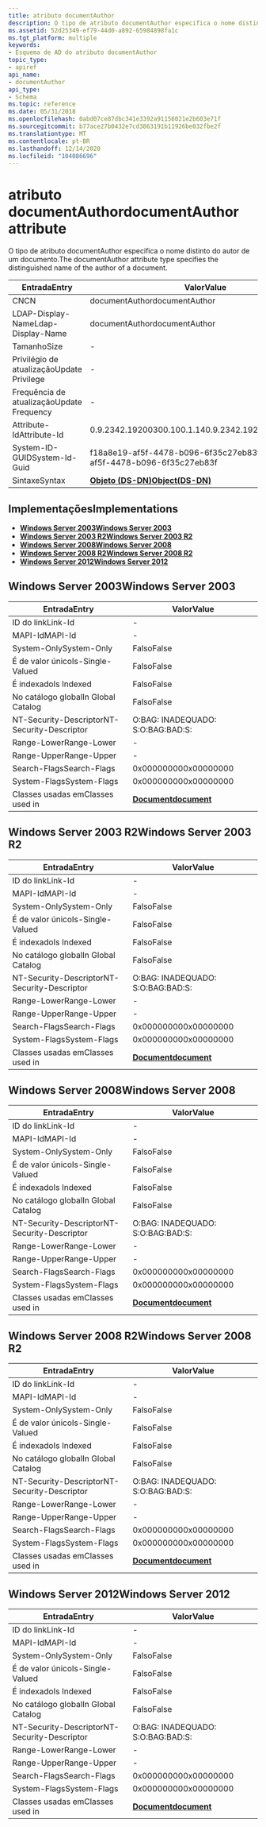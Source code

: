 ```yaml
---
title: atributo documentAuthor
description: O tipo de atributo documentAuthor especifica o nome distinto do autor de um documento.
ms.assetid: 52d25349-ef79-44d0-a892-65984898fa1c
ms.tgt_platform: multiple
keywords:
- Esquema de AD do atributo documentAuthor
topic_type:
- apiref
api_name:
- documentAuthor
api_type:
- Schema
ms.topic: reference
ms.date: 05/31/2018
ms.openlocfilehash: 0abd07ce87dbc341e3392a91156021e2b603e71f
ms.sourcegitcommit: b77ace27b0432e7cd3863191b11926be032fbe2f
ms.translationtype: MT
ms.contentlocale: pt-BR
ms.lasthandoff: 12/14/2020
ms.locfileid: "104086696"
---
```

# <a name="documentauthor-attribute"></a><span data-ttu-id="512cc-104">atributo documentAuthor</span><span class="sxs-lookup"><span data-stu-id="512cc-104">documentAuthor attribute</span></span>

<span data-ttu-id="512cc-105">O tipo de atributo documentAuthor especifica o nome distinto do autor de um documento.</span><span class="sxs-lookup"><span data-stu-id="512cc-105">The documentAuthor attribute type specifies the distinguished name of the author of a document.</span></span>



| <span data-ttu-id="512cc-106">Entrada</span><span class="sxs-lookup"><span data-stu-id="512cc-106">Entry</span></span> | <span data-ttu-id="512cc-107">Valor</span><span class="sxs-lookup"><span data-stu-id="512cc-107">Value</span></span> |
|-------------------|-----------------------------------------|
| <span data-ttu-id="512cc-108">CN</span><span class="sxs-lookup"><span data-stu-id="512cc-108">CN</span></span>                | <span data-ttu-id="512cc-109">documentAuthor</span><span class="sxs-lookup"><span data-stu-id="512cc-109">documentAuthor</span></span>                          |
| <span data-ttu-id="512cc-110">LDAP-Display-Name</span><span class="sxs-lookup"><span data-stu-id="512cc-110">Ldap-Display-Name</span></span> | <span data-ttu-id="512cc-111">documentAuthor</span><span class="sxs-lookup"><span data-stu-id="512cc-111">documentAuthor</span></span>                          |
| <span data-ttu-id="512cc-112">Tamanho</span><span class="sxs-lookup"><span data-stu-id="512cc-112">Size</span></span>              | \-                                      |
| <span data-ttu-id="512cc-113">Privilégio de atualização</span><span class="sxs-lookup"><span data-stu-id="512cc-113">Update Privilege</span></span>  | \-                                      |
| <span data-ttu-id="512cc-114">Frequência de atualização</span><span class="sxs-lookup"><span data-stu-id="512cc-114">Update Frequency</span></span>  | \-                                      |
| <span data-ttu-id="512cc-115">Attribute-Id</span><span class="sxs-lookup"><span data-stu-id="512cc-115">Attribute-Id</span></span>      | <span data-ttu-id="512cc-116">0.9.2342.19200300.100.1.14</span><span class="sxs-lookup"><span data-stu-id="512cc-116">0.9.2342.19200300.100.1.14</span></span>              |
| <span data-ttu-id="512cc-117">System-ID-GUID</span><span class="sxs-lookup"><span data-stu-id="512cc-117">System-Id-Guid</span></span>    | <span data-ttu-id="512cc-118">f18a8e19-af5f-4478-b096-6f35c27eb83f</span><span class="sxs-lookup"><span data-stu-id="512cc-118">f18a8e19-af5f-4478-b096-6f35c27eb83f</span></span>    |
| <span data-ttu-id="512cc-119">Sintaxe</span><span class="sxs-lookup"><span data-stu-id="512cc-119">Syntax</span></span>            | [<span data-ttu-id="512cc-120">**Objeto (DS-DN)**</span><span class="sxs-lookup"><span data-stu-id="512cc-120">**Object(DS-DN)**</span></span>](s-object-ds-dn.md) |



## <a name="implementations"></a><span data-ttu-id="512cc-121">Implementações</span><span class="sxs-lookup"><span data-stu-id="512cc-121">Implementations</span></span>

-   [<span data-ttu-id="512cc-122">**Windows Server 2003**</span><span class="sxs-lookup"><span data-stu-id="512cc-122">**Windows Server 2003**</span></span>](#windows-server-2003)
-   [<span data-ttu-id="512cc-123">**Windows Server 2003 R2**</span><span class="sxs-lookup"><span data-stu-id="512cc-123">**Windows Server 2003 R2**</span></span>](#windows-server-2003-r2)
-   [<span data-ttu-id="512cc-124">**Windows Server 2008**</span><span class="sxs-lookup"><span data-stu-id="512cc-124">**Windows Server 2008**</span></span>](#windows-server-2008)
-   [<span data-ttu-id="512cc-125">**Windows Server 2008 R2**</span><span class="sxs-lookup"><span data-stu-id="512cc-125">**Windows Server 2008 R2**</span></span>](#windows-server-2008-r2)
-   [<span data-ttu-id="512cc-126">**Windows Server 2012**</span><span class="sxs-lookup"><span data-stu-id="512cc-126">**Windows Server 2012**</span></span>](#windows-server-2012)

## <a name="windows-server-2003"></a><span data-ttu-id="512cc-127">Windows Server 2003</span><span class="sxs-lookup"><span data-stu-id="512cc-127">Windows Server 2003</span></span>



| <span data-ttu-id="512cc-128">Entrada</span><span class="sxs-lookup"><span data-stu-id="512cc-128">Entry</span></span> | <span data-ttu-id="512cc-129">Valor</span><span class="sxs-lookup"><span data-stu-id="512cc-129">Value</span></span> |
|------------------------|-------------------------------------------|
| <span data-ttu-id="512cc-130">ID do link</span><span class="sxs-lookup"><span data-stu-id="512cc-130">Link-Id</span></span>                | \-                                        |
| <span data-ttu-id="512cc-131">MAPI-Id</span><span class="sxs-lookup"><span data-stu-id="512cc-131">MAPI-Id</span></span>                | \-                                        |
| <span data-ttu-id="512cc-132">System-Only</span><span class="sxs-lookup"><span data-stu-id="512cc-132">System-Only</span></span>            | <span data-ttu-id="512cc-133">Falso</span><span class="sxs-lookup"><span data-stu-id="512cc-133">False</span></span>                                     |
| <span data-ttu-id="512cc-134">É de valor único</span><span class="sxs-lookup"><span data-stu-id="512cc-134">Is-Single-Valued</span></span>       | <span data-ttu-id="512cc-135">Falso</span><span class="sxs-lookup"><span data-stu-id="512cc-135">False</span></span>                                     |
| <span data-ttu-id="512cc-136">É indexado</span><span class="sxs-lookup"><span data-stu-id="512cc-136">Is Indexed</span></span>             | <span data-ttu-id="512cc-137">Falso</span><span class="sxs-lookup"><span data-stu-id="512cc-137">False</span></span>                                     |
| <span data-ttu-id="512cc-138">No catálogo global</span><span class="sxs-lookup"><span data-stu-id="512cc-138">In Global Catalog</span></span>      | <span data-ttu-id="512cc-139">Falso</span><span class="sxs-lookup"><span data-stu-id="512cc-139">False</span></span>                                     |
| <span data-ttu-id="512cc-140">NT-Security-Descriptor</span><span class="sxs-lookup"><span data-stu-id="512cc-140">NT-Security-Descriptor</span></span> | <span data-ttu-id="512cc-141">O:BAG: INADEQUADO: S:</span><span class="sxs-lookup"><span data-stu-id="512cc-141">O:BAG:BAD:S:</span></span>                              |
| <span data-ttu-id="512cc-142">Range-Lower</span><span class="sxs-lookup"><span data-stu-id="512cc-142">Range-Lower</span></span>            | \-                                        |
| <span data-ttu-id="512cc-143">Range-Upper</span><span class="sxs-lookup"><span data-stu-id="512cc-143">Range-Upper</span></span>            | \-                                        |
| <span data-ttu-id="512cc-144">Search-Flags</span><span class="sxs-lookup"><span data-stu-id="512cc-144">Search-Flags</span></span>           | <span data-ttu-id="512cc-145">0x00000000</span><span class="sxs-lookup"><span data-stu-id="512cc-145">0x00000000</span></span>                                |
| <span data-ttu-id="512cc-146">System-Flags</span><span class="sxs-lookup"><span data-stu-id="512cc-146">System-Flags</span></span>           | <span data-ttu-id="512cc-147">0x00000000</span><span class="sxs-lookup"><span data-stu-id="512cc-147">0x00000000</span></span>                                |
| <span data-ttu-id="512cc-148">Classes usadas em</span><span class="sxs-lookup"><span data-stu-id="512cc-148">Classes used in</span></span>        | [<span data-ttu-id="512cc-149">**Document**</span><span class="sxs-lookup"><span data-stu-id="512cc-149">**document**</span></span>](c-document.md)<br/> |



## <a name="windows-server-2003-r2"></a><span data-ttu-id="512cc-150">Windows Server 2003 R2</span><span class="sxs-lookup"><span data-stu-id="512cc-150">Windows Server 2003 R2</span></span>



| <span data-ttu-id="512cc-151">Entrada</span><span class="sxs-lookup"><span data-stu-id="512cc-151">Entry</span></span> | <span data-ttu-id="512cc-152">Valor</span><span class="sxs-lookup"><span data-stu-id="512cc-152">Value</span></span> |
|------------------------|-------------------------------------------|
| <span data-ttu-id="512cc-153">ID do link</span><span class="sxs-lookup"><span data-stu-id="512cc-153">Link-Id</span></span>                | \-                                        |
| <span data-ttu-id="512cc-154">MAPI-Id</span><span class="sxs-lookup"><span data-stu-id="512cc-154">MAPI-Id</span></span>                | \-                                        |
| <span data-ttu-id="512cc-155">System-Only</span><span class="sxs-lookup"><span data-stu-id="512cc-155">System-Only</span></span>            | <span data-ttu-id="512cc-156">Falso</span><span class="sxs-lookup"><span data-stu-id="512cc-156">False</span></span>                                     |
| <span data-ttu-id="512cc-157">É de valor único</span><span class="sxs-lookup"><span data-stu-id="512cc-157">Is-Single-Valued</span></span>       | <span data-ttu-id="512cc-158">Falso</span><span class="sxs-lookup"><span data-stu-id="512cc-158">False</span></span>                                     |
| <span data-ttu-id="512cc-159">É indexado</span><span class="sxs-lookup"><span data-stu-id="512cc-159">Is Indexed</span></span>             | <span data-ttu-id="512cc-160">Falso</span><span class="sxs-lookup"><span data-stu-id="512cc-160">False</span></span>                                     |
| <span data-ttu-id="512cc-161">No catálogo global</span><span class="sxs-lookup"><span data-stu-id="512cc-161">In Global Catalog</span></span>      | <span data-ttu-id="512cc-162">Falso</span><span class="sxs-lookup"><span data-stu-id="512cc-162">False</span></span>                                     |
| <span data-ttu-id="512cc-163">NT-Security-Descriptor</span><span class="sxs-lookup"><span data-stu-id="512cc-163">NT-Security-Descriptor</span></span> | <span data-ttu-id="512cc-164">O:BAG: INADEQUADO: S:</span><span class="sxs-lookup"><span data-stu-id="512cc-164">O:BAG:BAD:S:</span></span>                              |
| <span data-ttu-id="512cc-165">Range-Lower</span><span class="sxs-lookup"><span data-stu-id="512cc-165">Range-Lower</span></span>            | \-                                        |
| <span data-ttu-id="512cc-166">Range-Upper</span><span class="sxs-lookup"><span data-stu-id="512cc-166">Range-Upper</span></span>            | \-                                        |
| <span data-ttu-id="512cc-167">Search-Flags</span><span class="sxs-lookup"><span data-stu-id="512cc-167">Search-Flags</span></span>           | <span data-ttu-id="512cc-168">0x00000000</span><span class="sxs-lookup"><span data-stu-id="512cc-168">0x00000000</span></span>                                |
| <span data-ttu-id="512cc-169">System-Flags</span><span class="sxs-lookup"><span data-stu-id="512cc-169">System-Flags</span></span>           | <span data-ttu-id="512cc-170">0x00000000</span><span class="sxs-lookup"><span data-stu-id="512cc-170">0x00000000</span></span>                                |
| <span data-ttu-id="512cc-171">Classes usadas em</span><span class="sxs-lookup"><span data-stu-id="512cc-171">Classes used in</span></span>        | [<span data-ttu-id="512cc-172">**Document**</span><span class="sxs-lookup"><span data-stu-id="512cc-172">**document**</span></span>](c-document.md)<br/> |



## <a name="windows-server-2008"></a><span data-ttu-id="512cc-173">Windows Server 2008</span><span class="sxs-lookup"><span data-stu-id="512cc-173">Windows Server 2008</span></span>



| <span data-ttu-id="512cc-174">Entrada</span><span class="sxs-lookup"><span data-stu-id="512cc-174">Entry</span></span> | <span data-ttu-id="512cc-175">Valor</span><span class="sxs-lookup"><span data-stu-id="512cc-175">Value</span></span> |
|------------------------|-------------------------------------------|
| <span data-ttu-id="512cc-176">ID do link</span><span class="sxs-lookup"><span data-stu-id="512cc-176">Link-Id</span></span>                | \-                                        |
| <span data-ttu-id="512cc-177">MAPI-Id</span><span class="sxs-lookup"><span data-stu-id="512cc-177">MAPI-Id</span></span>                | \-                                        |
| <span data-ttu-id="512cc-178">System-Only</span><span class="sxs-lookup"><span data-stu-id="512cc-178">System-Only</span></span>            | <span data-ttu-id="512cc-179">Falso</span><span class="sxs-lookup"><span data-stu-id="512cc-179">False</span></span>                                     |
| <span data-ttu-id="512cc-180">É de valor único</span><span class="sxs-lookup"><span data-stu-id="512cc-180">Is-Single-Valued</span></span>       | <span data-ttu-id="512cc-181">Falso</span><span class="sxs-lookup"><span data-stu-id="512cc-181">False</span></span>                                     |
| <span data-ttu-id="512cc-182">É indexado</span><span class="sxs-lookup"><span data-stu-id="512cc-182">Is Indexed</span></span>             | <span data-ttu-id="512cc-183">Falso</span><span class="sxs-lookup"><span data-stu-id="512cc-183">False</span></span>                                     |
| <span data-ttu-id="512cc-184">No catálogo global</span><span class="sxs-lookup"><span data-stu-id="512cc-184">In Global Catalog</span></span>      | <span data-ttu-id="512cc-185">Falso</span><span class="sxs-lookup"><span data-stu-id="512cc-185">False</span></span>                                     |
| <span data-ttu-id="512cc-186">NT-Security-Descriptor</span><span class="sxs-lookup"><span data-stu-id="512cc-186">NT-Security-Descriptor</span></span> | <span data-ttu-id="512cc-187">O:BAG: INADEQUADO: S:</span><span class="sxs-lookup"><span data-stu-id="512cc-187">O:BAG:BAD:S:</span></span>                              |
| <span data-ttu-id="512cc-188">Range-Lower</span><span class="sxs-lookup"><span data-stu-id="512cc-188">Range-Lower</span></span>            | \-                                        |
| <span data-ttu-id="512cc-189">Range-Upper</span><span class="sxs-lookup"><span data-stu-id="512cc-189">Range-Upper</span></span>            | \-                                        |
| <span data-ttu-id="512cc-190">Search-Flags</span><span class="sxs-lookup"><span data-stu-id="512cc-190">Search-Flags</span></span>           | <span data-ttu-id="512cc-191">0x00000000</span><span class="sxs-lookup"><span data-stu-id="512cc-191">0x00000000</span></span>                                |
| <span data-ttu-id="512cc-192">System-Flags</span><span class="sxs-lookup"><span data-stu-id="512cc-192">System-Flags</span></span>           | <span data-ttu-id="512cc-193">0x00000000</span><span class="sxs-lookup"><span data-stu-id="512cc-193">0x00000000</span></span>                                |
| <span data-ttu-id="512cc-194">Classes usadas em</span><span class="sxs-lookup"><span data-stu-id="512cc-194">Classes used in</span></span>        | [<span data-ttu-id="512cc-195">**Document**</span><span class="sxs-lookup"><span data-stu-id="512cc-195">**document**</span></span>](c-document.md)<br/> |



## <a name="windows-server-2008-r2"></a><span data-ttu-id="512cc-196">Windows Server 2008 R2</span><span class="sxs-lookup"><span data-stu-id="512cc-196">Windows Server 2008 R2</span></span>



| <span data-ttu-id="512cc-197">Entrada</span><span class="sxs-lookup"><span data-stu-id="512cc-197">Entry</span></span> | <span data-ttu-id="512cc-198">Valor</span><span class="sxs-lookup"><span data-stu-id="512cc-198">Value</span></span> |
|------------------------|-------------------------------------------|
| <span data-ttu-id="512cc-199">ID do link</span><span class="sxs-lookup"><span data-stu-id="512cc-199">Link-Id</span></span>                | \-                                        |
| <span data-ttu-id="512cc-200">MAPI-Id</span><span class="sxs-lookup"><span data-stu-id="512cc-200">MAPI-Id</span></span>                | \-                                        |
| <span data-ttu-id="512cc-201">System-Only</span><span class="sxs-lookup"><span data-stu-id="512cc-201">System-Only</span></span>            | <span data-ttu-id="512cc-202">Falso</span><span class="sxs-lookup"><span data-stu-id="512cc-202">False</span></span>                                     |
| <span data-ttu-id="512cc-203">É de valor único</span><span class="sxs-lookup"><span data-stu-id="512cc-203">Is-Single-Valued</span></span>       | <span data-ttu-id="512cc-204">Falso</span><span class="sxs-lookup"><span data-stu-id="512cc-204">False</span></span>                                     |
| <span data-ttu-id="512cc-205">É indexado</span><span class="sxs-lookup"><span data-stu-id="512cc-205">Is Indexed</span></span>             | <span data-ttu-id="512cc-206">Falso</span><span class="sxs-lookup"><span data-stu-id="512cc-206">False</span></span>                                     |
| <span data-ttu-id="512cc-207">No catálogo global</span><span class="sxs-lookup"><span data-stu-id="512cc-207">In Global Catalog</span></span>      | <span data-ttu-id="512cc-208">Falso</span><span class="sxs-lookup"><span data-stu-id="512cc-208">False</span></span>                                     |
| <span data-ttu-id="512cc-209">NT-Security-Descriptor</span><span class="sxs-lookup"><span data-stu-id="512cc-209">NT-Security-Descriptor</span></span> | <span data-ttu-id="512cc-210">O:BAG: INADEQUADO: S:</span><span class="sxs-lookup"><span data-stu-id="512cc-210">O:BAG:BAD:S:</span></span>                              |
| <span data-ttu-id="512cc-211">Range-Lower</span><span class="sxs-lookup"><span data-stu-id="512cc-211">Range-Lower</span></span>            | \-                                        |
| <span data-ttu-id="512cc-212">Range-Upper</span><span class="sxs-lookup"><span data-stu-id="512cc-212">Range-Upper</span></span>            | \-                                        |
| <span data-ttu-id="512cc-213">Search-Flags</span><span class="sxs-lookup"><span data-stu-id="512cc-213">Search-Flags</span></span>           | <span data-ttu-id="512cc-214">0x00000000</span><span class="sxs-lookup"><span data-stu-id="512cc-214">0x00000000</span></span>                                |
| <span data-ttu-id="512cc-215">System-Flags</span><span class="sxs-lookup"><span data-stu-id="512cc-215">System-Flags</span></span>           | <span data-ttu-id="512cc-216">0x00000000</span><span class="sxs-lookup"><span data-stu-id="512cc-216">0x00000000</span></span>                                |
| <span data-ttu-id="512cc-217">Classes usadas em</span><span class="sxs-lookup"><span data-stu-id="512cc-217">Classes used in</span></span>        | [<span data-ttu-id="512cc-218">**Document**</span><span class="sxs-lookup"><span data-stu-id="512cc-218">**document**</span></span>](c-document.md)<br/> |



## <a name="windows-server-2012"></a><span data-ttu-id="512cc-219">Windows Server 2012</span><span class="sxs-lookup"><span data-stu-id="512cc-219">Windows Server 2012</span></span>



| <span data-ttu-id="512cc-220">Entrada</span><span class="sxs-lookup"><span data-stu-id="512cc-220">Entry</span></span> | <span data-ttu-id="512cc-221">Valor</span><span class="sxs-lookup"><span data-stu-id="512cc-221">Value</span></span> |
|------------------------|-------------------------------------------|
| <span data-ttu-id="512cc-222">ID do link</span><span class="sxs-lookup"><span data-stu-id="512cc-222">Link-Id</span></span>                | \-                                        |
| <span data-ttu-id="512cc-223">MAPI-Id</span><span class="sxs-lookup"><span data-stu-id="512cc-223">MAPI-Id</span></span>                | \-                                        |
| <span data-ttu-id="512cc-224">System-Only</span><span class="sxs-lookup"><span data-stu-id="512cc-224">System-Only</span></span>            | <span data-ttu-id="512cc-225">Falso</span><span class="sxs-lookup"><span data-stu-id="512cc-225">False</span></span>                                     |
| <span data-ttu-id="512cc-226">É de valor único</span><span class="sxs-lookup"><span data-stu-id="512cc-226">Is-Single-Valued</span></span>       | <span data-ttu-id="512cc-227">Falso</span><span class="sxs-lookup"><span data-stu-id="512cc-227">False</span></span>                                     |
| <span data-ttu-id="512cc-228">É indexado</span><span class="sxs-lookup"><span data-stu-id="512cc-228">Is Indexed</span></span>             | <span data-ttu-id="512cc-229">Falso</span><span class="sxs-lookup"><span data-stu-id="512cc-229">False</span></span>                                     |
| <span data-ttu-id="512cc-230">No catálogo global</span><span class="sxs-lookup"><span data-stu-id="512cc-230">In Global Catalog</span></span>      | <span data-ttu-id="512cc-231">Falso</span><span class="sxs-lookup"><span data-stu-id="512cc-231">False</span></span>                                     |
| <span data-ttu-id="512cc-232">NT-Security-Descriptor</span><span class="sxs-lookup"><span data-stu-id="512cc-232">NT-Security-Descriptor</span></span> | <span data-ttu-id="512cc-233">O:BAG: INADEQUADO: S:</span><span class="sxs-lookup"><span data-stu-id="512cc-233">O:BAG:BAD:S:</span></span>                              |
| <span data-ttu-id="512cc-234">Range-Lower</span><span class="sxs-lookup"><span data-stu-id="512cc-234">Range-Lower</span></span>            | \-                                        |
| <span data-ttu-id="512cc-235">Range-Upper</span><span class="sxs-lookup"><span data-stu-id="512cc-235">Range-Upper</span></span>            | \-                                        |
| <span data-ttu-id="512cc-236">Search-Flags</span><span class="sxs-lookup"><span data-stu-id="512cc-236">Search-Flags</span></span>           | <span data-ttu-id="512cc-237">0x00000000</span><span class="sxs-lookup"><span data-stu-id="512cc-237">0x00000000</span></span>                                |
| <span data-ttu-id="512cc-238">System-Flags</span><span class="sxs-lookup"><span data-stu-id="512cc-238">System-Flags</span></span>           | <span data-ttu-id="512cc-239">0x00000000</span><span class="sxs-lookup"><span data-stu-id="512cc-239">0x00000000</span></span>                                |
| <span data-ttu-id="512cc-240">Classes usadas em</span><span class="sxs-lookup"><span data-stu-id="512cc-240">Classes used in</span></span>        | [<span data-ttu-id="512cc-241">**Document**</span><span class="sxs-lookup"><span data-stu-id="512cc-241">**document**</span></span>](c-document.md)<br/> |



 

 





